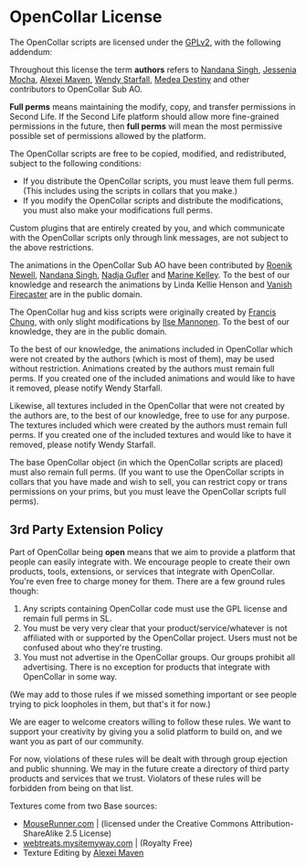 # OpenCollar License

The OpenCollar scripts are licensed under the [GPLv2](http://www.gnu.org/licenses/gpl-2.0.txt), with the following addendum:

Throughout this license the term **authors** refers to [Nandana Singh](http://my.secondlife.com/nandana.singh), [Jessenia Mocha](http://my.secondlife.com/jessenia.mocha), [Alexei Maven](http://my.secondlife.com/alexei.maven), [Wendy Starfall](http://my.secondlife.com/wendy.starfall), [Medea Destiny](http://my.secondlife.com/medea.destiny) and other contributors to OpenCollar Sub AO.

**Full perms** means maintaining the modify, copy, and transfer permissions in Second Life. If the Second Life platform should allow more fine-grained permissions in the future, then **full perms** will mean the most permissive possible set of permissions allowed by the platform.

The OpenCollar scripts are free to be copied, modified, and redistributed, subject to the following conditions:

* If you distribute the OpenCollar scripts, you must leave them full perms. (This includes using the scripts in collars that you make.)
* If you modify the OpenCollar scripts and distribute the modifications, you must also make your modifications full perms.

Custom plugins that are entirely created by you, and which communicate with the OpenCollar scripts only through link messages, are not subject to the above restrictions.

The animations in the OpenCollar Sub AO have been contributed by [Roenik Newell](http://my.secondlife.com/roenik.newell), [Nandana Singh](http://my.secondlife.com/nandana.singh), [Nadja Gufler](http://my.secondlife.com/nadja.gufler) and [Marine Kelley](http://my.secondlife.com/marine.kelley). To the best of our knowledge and research the animations by Linda Kellie Henson and [Vanish Firecaster](http://my.secondlife.com/vanish.firecaster) are in the public domain.

The OpenCollar hug and kiss scripts were originally created by [Francis Chung](http://my.secondlife.com/francis.chung), with only slight modifications by [Ilse Mannonen](http://my.secondlife.com/ilse.mannonen). To the best of our knowledge, they are in the public domain.

To the best of our knowledge, the animations included in OpenCollar which were not created by the authors (which is most of them), may be used without restriction. Animations created by the authors must remain full perms. If you created one of the included animations and would like to have it removed, please notify Wendy Starfall.

Likewise, all textures included in the OpenCollar that were not created by the authors are, to the best of our knowledge, free to use for any purpose. The textures included which were created by the authors must remain full perms. If you created one of the included textures and would like to have it removed, please notify Wendy Starfall.

The base OpenCollar object (in which the OpenCollar scripts are placed) must also remain full perms. (If you want to use the OpenCollar scripts in collars that you have made and wish to sell, you can restrict copy or trans permissions on your prims, but you must leave the OpenCollar scripts full perms).

## 3rd Party Extension Policy

Part of OpenCollar being **open** means that we aim to provide a platform that people can easily integrate with. We encourage people to create their own products, tools, extensions, or services that integrate with OpenCollar. You're even free to charge money for them. There are a few ground rules though:

1. Any scripts containing OpenCollar code must use the GPL license and remain full perms in SL.
2. You must be very very clear that your product/service/whatever is not affiliated with or supported by the OpenCollar project. Users must not be confused about who they're trusting.
3. You must not advertise in the OpenCollar groups. Our groups prohibit all advertising. There is no exception for products that integrate with OpenCollar in some way.

(We may add to those rules if we missed something important or see people trying to pick loopholes in them, but that's it for now.)

We are eager to welcome creators willing to follow these rules. We want to support your creativity by giving you a solid platform to build on, and we want you as part of our community.

For now, violations of these rules will be dealt with through group ejection and public shunning. We may in the future create a directory of third party products and services that we trust. Violators of these rules will be forbidden from being on that list.

Textures come from two Base sources:

* [MouseRunner.com](MouseRunner.com) |  (licensed under the Creative Commons Attribution-ShareAlike 2.5 License)
* [webtreats.mysitemyway.com](webtreats.mysitemyway.com) | (Royalty Free)
* Texture Editing by [Alexei Maven](http://my.secondlife.com/alexei.maven)
